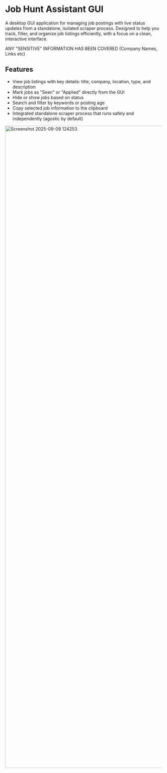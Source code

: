 # Job Hunt Assistant GUI

A desktop GUI application for managing job postings with live status updates from a standalone, isolated scraper process. Designed to help you track, filter, and organize job listings efficiently, with a focus on a clean, interactive interface.

ANY "SENSITIVE" INFORMATION HAS BEEN COVERED (Company Names, Links etc)

## Features

- View job listings with key details: title, company, location, type, and description  
- Mark jobs as "Seen" or "Applied" directly from the GUI  
- Hide or show jobs based on status  
- Search and filter by keywords or posting age  
- Copy selected job information to the clipboard  
- Integrated standalone scraper process that runs safely and independently (agostic by default)

<img width="3839" height="2062" alt="Screenshot 2025-09-09 124253" src="https://github.com/user-attachments/assets/bd016530-6e94-4188-85e4-f0530b696744" />
